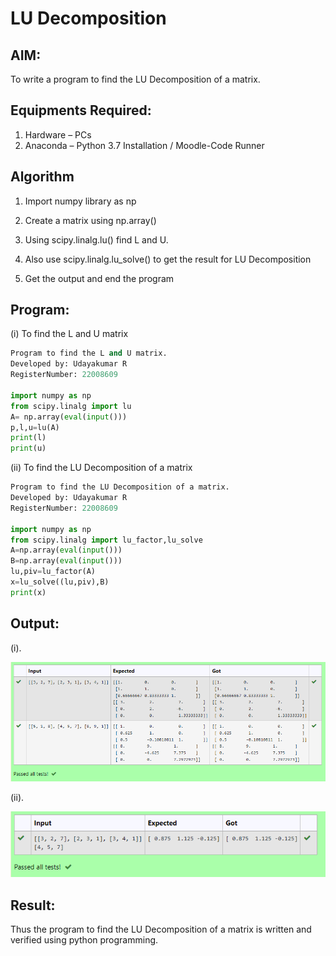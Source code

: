 # LU Decomposition 

## AIM:
To write a program to find the LU Decomposition of a matrix.

## Equipments Required:
1. Hardware – PCs
2. Anaconda – Python 3.7 Installation / Moodle-Code Runner

## Algorithm

1. Import numpy library as np

2. Create a matrix using np.array() 

3. Using scipy.linalg.lu() find L and U.

4. Also use scipy.linalg.lu_solve() to get the result for LU Decomposition 

5. Get the output and end the program


## Program:
(i) To find the L and U matrix
```python
Program to find the L and U matrix.
Developed by: Udayakumar R
RegisterNumber: 22008609

import numpy as np
from scipy.linalg import lu
A= np.array(eval(input()))
p,l,u=lu(A)
print(l)
print(u)

```
(ii) To find the LU Decomposition of a matrix
```python
Program to find the LU Decomposition of a matrix.
Developed by: Udayakumar R
RegisterNumber: 22008609

import numpy as np
from scipy.linalg import lu_factor,lu_solve
A=np.array(eval(input()))
B=np.array(eval(input()))
lu,piv=lu_factor(A)
x=lu_solve((lu,piv),B)
print(x)

```

## Output:
(i).

![OUTPUT1](output2%20(2).png)

(ii).

![OUTPUT2](output2%20(1).png)



## Result:
Thus the program to find the LU Decomposition of a matrix is written and verified using python programming.

